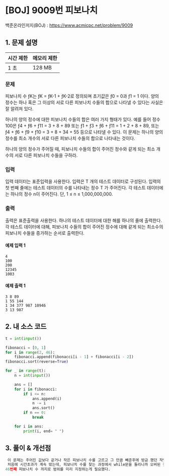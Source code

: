 # [BOJ] 9009번 피보나치

백준온라인저지(BOJ) :  https://www.acmicpc.net/problem/9009



## 1. 문제 설명

| 시간 제한 | 메모리 제한 | 
| :-------- | :---------- |
| 1 초      | 128 MB      | 

### 문제

피보나치 수 ƒK는 ƒK = ƒK-1 + ƒK-2로 정의되며 초기값은 ƒ0 = 0과 ƒ1 = 1 이다. 양의 정수는 하나 혹은 그 이상의 서로 다른 피보나치 수들의 합으로 나타낼 수 있다는 사실은 잘 알려져 있다.

하나의 양의 정수에 대한 피보나치 수들의 합은 여러 가지 형태가 있다. 예를 들어 정수 100은 ƒ4 + ƒ6 + ƒ11 = 3 + 8 + 89 또는 ƒ1 + ƒ3 + ƒ6 + ƒ11 = 1 + 2 + 8 + 89, 또는 ƒ4 + ƒ6 + ƒ9 + ƒ10 = 3 + 8 + 34 + 55 등으로 나타낼 수 있다. 이 문제는 하나의 양의 정수를 최소 개수의 서로 다른 피보나치 수들의 합으로 나타내는 것이다.

하나의 양의 정수가 주어질 때, 피보나치 수들의 합이 주어진 정수와 같게 되는 최소 개수의 서로 다른 피보나치 수들을 구하라.

### 입력

입력 데이터는 표준입력을 사용한다. 입력은 T 개의 테스트 데이터로 구성된다. 입력의 첫 번째 줄에는 테스트 데이터의 수를 나타내는 정수 T 가 주어진다. 각 테스트 데이터에는 하나의 정수 n이 주어진다. 단, 1 ≤ n ≤ 1,000,000,000.

### 출력

출력은 표준출력을 사용한다. 하나의 테스트 데이터에 대한 해를 하나의 줄에 출력한다. 각 테스트 데이터에 대해, 피보나치 수들의 합이 주어진 정수에 대해 같게 되는 최소수의 피보나치 수들을 증가하는 순서로 출력한다.

#### 예제 입력 1

```
4
100
200
12345
1003
```

#### 예제 출력 1

```
3 8 89
1 55 144
1 34 377 987 10946
3 13 987
```

## 2. 내 소스 코드

```python
t = int(input())

fibonacci = [0, 1]
for i in range(2, 46):
    fibonacci.append(fibonacci[i - 1] + fibonacci[i - 2])
fibonacci.sort(reverse=True)

for _ in range(t):
    n = int(input())

    ans = []
    for i in fibonacci:
        if i <= n:
            ans.append(i)
            n -= i
            ans.sort()
        if n == 0:
            break

    for i in ans:
        print(i, end= " ")
```



## 3. 풀이 & 개선점

```python
 이 문제는 주어진 값보다 같거나 작은 피보나치 수를 고르고 그 만큼 빼준후에 방금 했던 작업을 0이 될때까지 반복하면 된다.
 처음에 시간초과가 계속 떴는데, 피보나치 수를 찾는 과정에서 while문을 돌리니까 오버된 것같다. 미리 주어진 값이 1000000000이하라고 했으므로 
46번째 피보나치 수 까지로 범위를 미리 지정하는게 필요했다.

```